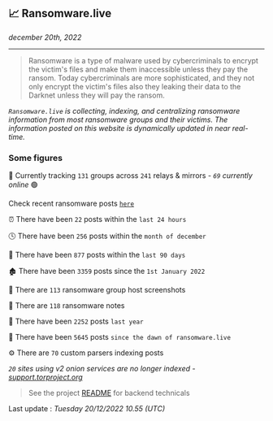 ## 📈 Ransomware.live
_december 20th, 2022_

---

> Ransomware is a type of malware used by cybercriminals to encrypt the victim's files and make them inaccessible unless they pay the ransom. Today cybercriminals are more sophisticated, and they not only encrypt the victim's files also they leaking their data to the Darknet unless they will pay the ransom.


_`Ransomware.live` is collecting, indexing, and centralizing ransomware information from most ransomware groups and their victims. The information posted on this website is dynamically updated in near real-time._

### Some figures 

🔎 Currently tracking `131` groups across `241` relays & mirrors - _`69` currently online_ 🟢

Check recent ransomware posts [`here`](recentposts.md)


⏰ There have been `22` posts within the `last 24 hours`

🕓 There have been `256` posts within the `month of december`

📅 There have been `877` posts within the `last 90 days`

🏚 There have been `3359` posts since the `1st January 2022`

📸 There are `113` ransomware group host screenshots

📝 There are `118` ransomware notes

🚀 There have been `2252` posts `last year`

🐣 There have been `5645` posts `since the dawn of ransomware.live`

⚙️ There are `70` custom parsers indexing posts

_`20` sites using v2 onion services are no longer indexed - [support.torproject.org](https://support.torproject.org/onionservices/v2-deprecation/)_

> See the project [README](https://github.com/jmousqueton/ransomwatch#readme) for backend technicals



Last update : _Tuesday 20/12/2022 10.55 (UTC)_


